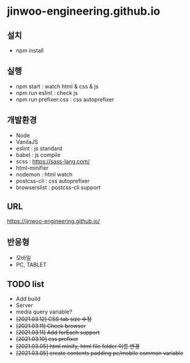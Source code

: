 # jinwoo-engineering.github.io

## 설치

- npm install

## 실행

- npm start : watch html & css & js
- npm run eslint : check js
- npm run prefixer:css : css autoprefixer

## 개발환경

- Node
- VanilaJS
- eslint : js standard
- babel : js compile
- scss : https://sass-lang.com/
- html-minifier
- nodemon : html watch
- postcss-cli : css autoprefixer
- browserslist : postcss-cli support

## URL

https://jinwoo-engineering.github.io/

## 반응형

- 모바일
- PC, TABLET

## TODO list

- Add build
- Server
- media query variable?
- ~~[2021.03.12] CSS tab size 수정~~
- ~~[2021.03.11] Check browser~~
- ~~[2021.03.11] Add forEach support~~
- ~~[2021.03.10] css prefixer~~
- ~~[2021.03.05] html minify, html file folder 이름 변경~~
- ~~[2021.03.05] create contents padding pc/mobile common variable~~

